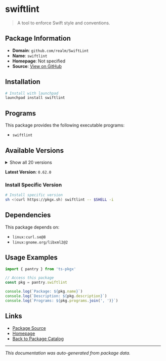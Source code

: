 # swiftlint

> A tool to enforce Swift style and conventions.

## Package Information

- **Domain**: `github.com/realm/SwiftLint`
- **Name**: `swiftlint`
- **Homepage**: Not specified
- **Source**: [View on GitHub](https://github.com/pkgxdev/pantry/tree/main/projects/github.com/realm/SwiftLint/package.yml)

## Installation

```bash
# Install with launchpad
launchpad install swiftlint
```

## Programs

This package provides the following executable programs:

- `swiftlint`

## Available Versions

<details>
<summary>Show all 20 versions</summary>

- `0.62.0`, `0.61.0`, `0.60.0`, `0.59.1`, `0.59.0`
- `0.58.2`, `0.58.1`, `0.58.0`, `0.57.1`, `0.57.0`
- `0.56.2`, `0.56.1`, `0.56.0`, `0.55.1`, `0.55.0`
- `0.54.0`, `0.53.0`, `0.52.4`, `0.52.3`, `0.52.2`

</details>

**Latest Version**: `0.62.0`

### Install Specific Version

```bash
# Install specific version
sh <(curl https://pkgx.sh) swiftlint -- $SHELL -i
```

## Dependencies

This package depends on:

- `linux:curl.se@8`
- `linux:gnome.org/libxml2@2`

## Usage Examples

```typescript
import { pantry } from 'ts-pkgx'

// Access this package
const pkg = pantry.swiftlint

console.log(`Package: ${pkg.name}`)
console.log(`Description: ${pkg.description}`)
console.log(`Programs: ${pkg.programs.join(', ')}`)
```

## Links

- [Package Source](https://github.com/pkgxdev/pantry/tree/main/projects/github.com/realm/SwiftLint/package.yml)
- [Homepage](#)
- [Back to Package Catalog](../../../package-catalog.md)

---

*This documentation was auto-generated from package data.*
